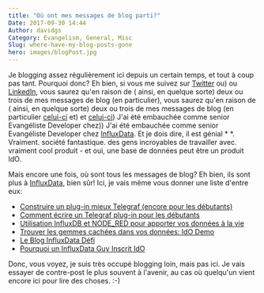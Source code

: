 ```yaml
---
title: "Où ont mes messages de blog parti?"
Date: 2017-09-30 14:44
Author: davidgs
Category: Evangelism, General, Misc
Slug: where-have-my-blog-posts-gone
hero: images/blogPost.jpg
---
```


Je blogging assez régulièrement ici depuis un certain temps, et tout à coup pas tant. Pourquoi donc? Eh bien, si vous me suivez sur [Twitter](https://twitter.com/davidgsIoT) ou) ou [LinkedIn](https://linkedin.com/in/davidgsimmons), vous saurez qu'en raison de ( ainsi, en quelque sorte) deux ou trois de mes messages de blog (en particulier), vous saurez qu'en raison de ( ainsi, en quelque sorte) deux ou trois de mes messages de blog (en particulier [celui-ci](/posts/category/iot/iot-hardware/running-influxdb-on-an-artik-520/) et) et [celui-ci](/posts/category/iot/iot-hardware/influxdb-on-artik-520-redux/)) J'ai été embauchée comme senior Evangéliste Developer chez)) J'ai été embauchée comme senior Evangéliste Developer chez [InfluxData](https://influxdata.com). Et je dois dire, il est génial * *. Vraiment. société fantastique. des gens incroyables de travailler avec. vraiment cool produit - et oui, une base de données peut être un produit IdO.

Mais encore une fois, où sont tous les messages de blog? Eh bien, ils sont plus à [InfluxData](https://influxdata.com/blog), bien sûr! Ici, je vais même vous donner une liste d'entre eux:

- [Construire un plug-in mieux Telegraf (encore pour les débutants)](https://www.influxdata.com/blog/building-better-telegraf-plugin/)
- [Comment écrire un Telegraf plug-in pour les débutants](https://www.influxdata.com/blog/how-to-write-telegraf-plugin-beginners/)
- [Utilisation InfluxDB et NODE_RED pour apporter vos données à la vie](https://www.influxdata.com/blog/bring-your-data-to-life/)
- [Trouver les gemmes cachées dans vos données: IdO Demo](https://www.influxdata.com/blog/building-iot-time-series-demo/)
- [Le Blog InfluxData Défi](https://www.influxdata.com/blog/influxdata-blog-challenge/)
- [Pourquoi un InfluxData Guy Inscrit IdO](https://www.influxdata.com/blog/iot-guy-joined-influxdata/)

Donc, vous voyez, je suis très occupé blogging loin, mais pas ici. Je vais essayer de contre-post le plus souvent à l'avenir, au cas où quelqu'un vient encore ici pour lire des choses. :-)
